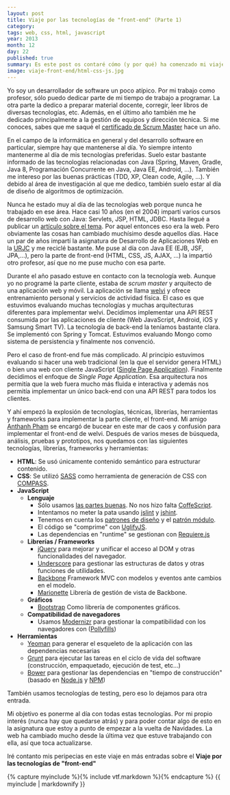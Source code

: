 ```yaml
---
layout: post
title: Viaje por las tecnologías de "front-end" (Parte 1)
category: 
tags: web, css, html, javascript
year: 2013
month: 12
day: 22
published: true
summary: Es este post os contaré cómo (y por qué) ha comenzado mi viaje por las tecnologías de "front-end".
image: viaje-front-end/html-css-js.jpg
---
```


Yo soy un desarrollador de software un poco atípico. Por mi trabajo como profesor, sólo puedo dedicar parte de mi 
tiempo de trabajo a programar. La otra parte la dedico a preparar material docente, corregir, leer libros de diversas tecnologías, etc. 
Además, en el último año también me he dedicado principalmente a la gestión de equipos y dirección técnica. Si me conoces,
sabes que me saqué el [certificado de Scrum Master][Scrum Master] hace un año.

[Scrum Master]: http://micaelgallego.blogspot.com.es/2013/05/soy-scrummaster-certificado-e-intento.html 

En el campo de la informática en general y del desarrollo software en particular, siempre hay que mantenerse al día. Yo siempre
intento mantenerme al día de mis tecnologías preferidas. Suelo estar bastante informado de las tecnologías relacionadas con Java
(Spring, Maven, Gradle, Java 8, Programación Concurrente en Java, Java EE, Android, ...). También me intereso por las buenas prácticas
(TDD, XP, Clean code, Agile, ...). Y debido al área de investigación al que me dedico, también suelo estar al día de diseño de algoritmos
de optimización.

Nunca he estado muy al día de las tecnologías web porque nunca he trabajado en ese área. Hace casi 10 años (en el 2004) impartí 
varios cursos de desarrollo web con Java: Servlets, JSP, HTML, JDBC. Hasta llegué a publicar un [artículo sobre el tema][HiMVC].
Por aquel entonces eso era la web. Pero obviamente las cosas han 
cambiado muchísimo desde aquellos días. Hace un par de años impartí la asignatura de Desarrollo de Aplicaciones Web en la [URJC][] y 
me reciclé bastante. Me puse al día con Java EE (EJB, JSF, JPA,...), pero la parte de front-end (HTML, CSS, JS, AJAX, ...) la impartió
otro profesor, así que no me puse mucho con esa parte.

[HiMVC]: http://www.foibg.com/ijita/vol13/ijita13-1-p10.pdf (Hi!MVC: Hierarchical MVC Framework for Web Applications)
[URJC]: http://www.urjc.es

Durante el año pasado estuve en contacto con la tecnología web. Aunque yo no programé la parte cliente, estaba de _scrum master_ 
y arquitecto de una aplicación web y móvil. La aplicación se llama [welvi][] y ofrece entrenamiento personal y servicios de actividad física. 
El caso es que estuvimos evaluando muchas tecnologías y muchas arquitecturas diferentes para implementar welvi. Decidimos implementar una API REST
consumida por las aplicaciones de cliente (Web JavaScript, Android, iOS y Samsung Smart TV). La tecnología de back-end la teníamos bastante 
clara. Se implementó con Spring y Tomcat. Estuvimos evaluando Mongo como sistema de persistencia y finalmente nos convenció.  

Pero el caso de front-end fue más complicado. Al principio estuvimos evaluando si hacer una web tradicional (en la que el servidor
genera HTML) o bien una web con cliente JavaScript ([Single Page Application][SPA]). Finalmente decidimos el enfoque de _Single Page Application_. 
Esa arquitectura nos permitía que la web fuera mucho más fluida e interactiva y además nos permitía implementar un único back-end con una API REST
para todos los clientes. 

[welvi]: http://www.welvi.es
[SPA]: http://en.wikipedia.org/wiki/Single-page_application

Y ahí empezó la explosión de tecnologías, técnicas, librerías, herramientas y frameworks para implementar la parte cliente, el front-end. Mi amigo
[Anthanh Pham][Anthanh] se encargó de bucear en este mar de caos y confusión para implementar el front-end de welvi. Después de varios meses de 
búsqueda, análisis, pruebas y prototipos, nos quedamos con las siguientes tecnologías, librerías, frameworks y herramientas:

 * **HTML**: Se usó únicamente contenido semántico para estructurar contenido.
 * **CSS**: Se utilizó [SASS][] como herramienta de generación de CSS con [COMPASS][].
 * **JavaScript** 
   * **Lenguaje** 
     * Sólo usamos [las partes buenas][GoodParts]. No nos hizo falta [CoffeScript][].
     * Intentamos no meter la pata usando [jslint][] y [jshint][].
     * Tenemos en cuenta los [patrones de diseño][] y el [patrón módulo][].
     * El código se "comprime" con [UglifyJS][].
     * Las dependencias en "runtime" se gestionan con [Requiere.js][]
   * **Librerías / Frameworks**
     * [jQuery][] para mejorar y unificar el acceso al DOM y otras funcionalidades del navegador.
     * [Underscore][] para gestionar las estructuras de datos y otras funciones de utilidades.
     * [Backbone][] Framework MVC con modelos y eventos ante cambios en el modelo.
     * [Marionette][] Librería de gestión de vista de Backbone.
   * **Gráficos**
     * [Bootstrap][] Como librería de componentes gráficos.
   * **Compatibilidad de navegadores**
     * Usamos [Modernizr][] para gestionar la compatibilidad con los navegadores con ([Pollyfills][])
 * **Herramientas**
   * [Yeoman][] para generar el esqueleto de la aplicación con las dependencias necesarias
   * [Grunt][] para ejecutar las tareas en el ciclo de vida del software (construcción, empaquetado, ejecución de test, etc...)
   * [Bower][] para gestionar las dependencias en "tiempo de construcción" (basado en [Node.js][] y [NPM][])

[Anthanh]: http://www.linkedin.com/pub/anthanh-pham-trinh/38/502/b05
[SASS]: http://sass-lang.com/
[COMPASS]: http://compass-style.org/
[GoodParts]: http://www.amazon.com/JavaScript-Good-Parts-Douglas-Crockford/dp/0596517742
[CoffeScript]: http://coffeescript.org/
[jshint]: http://www.jshint.com/docs/
[jslint]: hhttp://jslint.com/
[UglifyJS]: https://github.com/mishoo/UglifyJS
[patrones de diseño]: http://addyosmani.com/resources/essentialjsdesignpatterns/book/
[patrón módulo]: http://www.adequatelygood.com/JavaScript-Module-Pattern-In-Depth.html
[jQuery]: http://jquery.com/
[Underscore]: http://underscorejs.org/
[Bootstrap]: http://getbootstrap.com/
[Backbone]: http://backbonejs.org/
[Marionette]: http://marionettejs.com/
[Pollyfills]: https://github.com/Modernizr/Modernizr/wiki/HTML5-Cross-browser-Polyfills
[Modernizr]: http://modernizr.com/
[Yeoman]: http://yeoman.io/
[Bower]: http://bower.io/
[Grunt]: http://gruntjs.com/
[Node.js]: http://nodejs.org/
[NPM]: https://npmjs.org/
[Requiere.js]: http://requirejs.org/

También usamos tecnologías de testing, pero eso lo dejamos para otra entrada.

Mi objetivo es ponerme al día con todas estas tecnologías. Por mi propio interés (nunca hay que quedarse atrás) y para poder 
contar algo de esto en la asignatura que estoy a punto de empezar a la vuelta de Navidades. La web ha cambiado mucho desde la última vez que
estuve trabajando con ella, así que toca actualizarse.

Iré contanto mis peripecias en este viaje en más entradas sobre el **Viaje por las tecnologías de "front-end"** 

<div id="note">
{% capture myinclude %}{% include vtf.markdown %}{% endcapture %}
{{ myinclude | markdownify }}
</div>